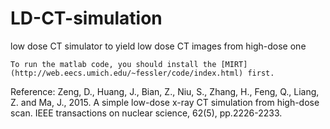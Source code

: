 # LD-CT-simulation
low dose CT simulator to yield low dose CT images from high-dose one
```
To run the matlab code, you should install the [MIRT](http://web.eecs.umich.edu/~fessler/code/index.html) first.
```
 Reference:
Zeng, D., Huang, J., Bian, Z., Niu, S., Zhang, H., Feng, Q., Liang, Z. and Ma, J., 2015. A simple low-dose x-ray CT simulation from high-dose scan. IEEE transactions on nuclear science, 62(5), pp.2226-2233.
```

